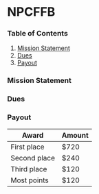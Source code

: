 # NPCFFB

### Table of Contents

1. [Mission Statement](#Mission-Statement)
1. [Dues](#Dues)
1. [Payout](#Payout)

### Mission Statement

### Dues

### Payout

| Award | Amount |
| --- | --- |
| First place | $720 |
| Second place | $240 |
| Third place | $120 |
| Most points | $120 |
